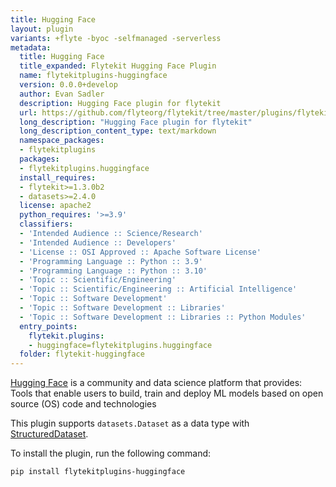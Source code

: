```yaml
---
title: Hugging Face
layout: plugin
variants: +flyte -byoc -selfmanaged -serverless
metadata:
  title: Hugging Face
  title_expanded: Flytekit Hugging Face Plugin
  name: flytekitplugins-huggingface
  version: 0.0.0+develop
  author: Evan Sadler
  description: Hugging Face plugin for flytekit
  url: https://github.com/flyteorg/flytekit/tree/master/plugins/flytekit-huggingface
  long_description: "Hugging Face plugin for flytekit"
  long_description_content_type: text/markdown
  namespace_packages:
  - flytekitplugins
  packages:
  - flytekitplugins.huggingface
  install_requires:
  - flytekit>=1.3.0b2
  - datasets>=2.4.0
  license: apache2
  python_requires: '>=3.9'
  classifiers:
  - 'Intended Audience :: Science/Research'
  - 'Intended Audience :: Developers'
  - 'License :: OSI Approved :: Apache Software License'
  - 'Programming Language :: Python :: 3.9'
  - 'Programming Language :: Python :: 3.10'
  - 'Topic :: Scientific/Engineering'
  - 'Topic :: Scientific/Engineering :: Artificial Intelligence'
  - 'Topic :: Software Development'
  - 'Topic :: Software Development :: Libraries'
  - 'Topic :: Software Development :: Libraries :: Python Modules'
  entry_points:
    flytekit.plugins:
    - huggingface=flytekitplugins.huggingface
  folder: flytekit-huggingface
---
```


[Hugging Face](https://github.com/huggingface) is a community and data science platform that provides: Tools that enable users to build, train and deploy ML models based on open source (OS) code and technologies

This plugin supports `datasets.Dataset` as a data type with [StructuredDataset](https://docs.flyte.org/en/latest/user_guide/data_types_and_io/structureddataset.html).

To install the plugin, run the following command:

```bash
pip install flytekitplugins-huggingface
```
